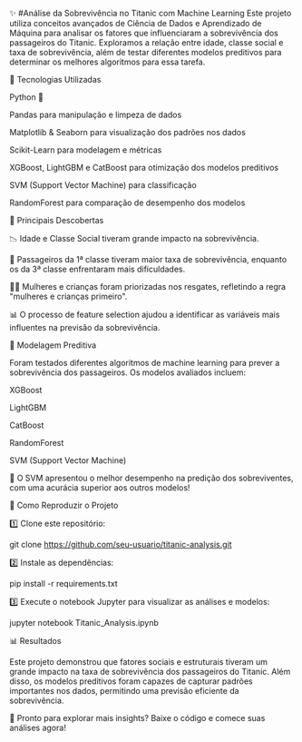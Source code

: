 ✨ #Análise da Sobrevivência no Titanic com Machine Learning
Este projeto utiliza conceitos avançados de Ciência de Dados e Aprendizado de Máquina para analisar os fatores que influenciaram a sobrevivência dos passageiros do Titanic. Exploramos a relação entre idade, classe social e taxa de sobrevivência, além de testar diferentes modelos preditivos para determinar os melhores algoritmos para essa tarefa.

🔧 Tecnologias Utilizadas

Python 🐍

Pandas para manipulação e limpeza de dados

Matplotlib & Seaborn para visualização dos padrões nos dados

Scikit-Learn para modelagem e métricas

XGBoost, LightGBM e CatBoost para otimização dos modelos preditivos

SVM (Support Vector Machine) para classificação

RandomForest para comparação de desempenho dos modelos

📌 Principais Descobertas

📉 Idade e Classe Social tiveram grande impacto na sobrevivência.

🌟 Passageiros da 1ª classe tiveram maior taxa de sobrevivência, enquanto os da 3ª classe enfrentaram mais dificuldades.

👩‍👧 Mulheres e crianças foram priorizadas nos resgates, refletindo a regra "mulheres e crianças primeiro".

📊 O processo de feature selection ajudou a identificar as variáveis mais influentes na previsão da sobrevivência.

🚀 Modelagem Preditiva

Foram testados diferentes algoritmos de machine learning para prever a sobrevivência dos passageiros. Os modelos avaliados incluem:

XGBoost

LightGBM

CatBoost

RandomForest

SVM (Support Vector Machine)

🎉 O SVM apresentou o melhor desempenho na predição dos sobreviventes, com uma acurácia superior aos outros modelos!

📂 Como Reproduzir o Projeto

1️⃣ Clone este repositório:

git clone https://github.com/seu-usuario/titanic-analysis.git

2️⃣ Instale as dependências:

pip install -r requirements.txt

3️⃣ Execute o notebook Jupyter para visualizar as análises e modelos:

jupyter notebook Titanic_Analysis.ipynb

📊 Resultados

Este projeto demonstrou que fatores sociais e estruturais tiveram um grande impacto na taxa de sobrevivência dos passageiros do Titanic. Além disso, os modelos preditivos foram capazes de capturar padrões importantes nos dados, permitindo uma previsão eficiente da sobrevivência.

💪 Pronto para explorar mais insights? Baixe o código e comece suas análises agora!
